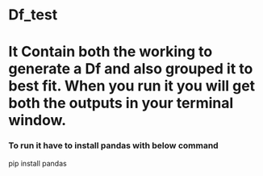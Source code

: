 # Df_test


# It Contain both the working to generate a Df and also grouped it to best fit. When you run it you will get both the outputs in your terminal window.



### To run it have to install pandas with below command
pip install pandas


